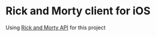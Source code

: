 # Rick and Morty client for iOS

Using [Rick and Morty API](https://rickandmortyapi.com/) for this project
